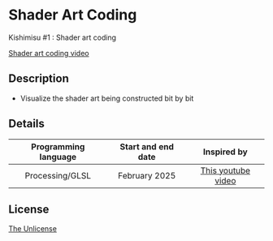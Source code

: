 # Shader Art Coding

Kishimisu #1 : Shader art coding

[Shader art coding video](https://github.com/user-attachments/assets/300b94f6-0803-4345-a524-a835f44ce391)

## Description
- Visualize the shader art being constructed bit by bit

## Details
| Programming language | Start and end date | Inspired by |
| :---: | :---: | :---: |
| Processing/GLSL | February 2025 | [This youtube video](https://youtu.be/f4s1h2YETNY?si=_lbsg1qR6RXoIhW9) |


## License

[The Unlicense](LICENSE)


